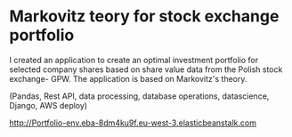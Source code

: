 # Markovitz teory for stock exchange portfolio

I created an application to create an optimal investment portfolio for selected company shares based on share value data from the Polish stock exchange- GPW. The application is based on Markovitz's theory.


(Pandas, Rest API, data processing, database operations, datascience, Django, AWS deploy)

http://Portfolio-env.eba-8dm4ku9f.eu-west-3.elasticbeanstalk.com
